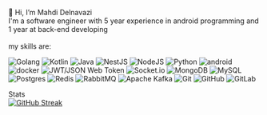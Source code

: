 👋 Hi, I’m Mahdi Delnavazi <br />
I'm a software engineer with 5 year experience in android programming and 1 year at back-end developing <br />
<br />
my skills are:
<br />


![Golang](https://img.shields.io/badge/golang-blue?style=for-the-badge&logo=go&logoColor=white)
![Kotlin](https://img.shields.io/badge/kotlin-yellow?style=for-the-badge&logo=Kotlin&logoColor=white)
![Java](https://img.shields.io/badge/Java-orange?style=for-the-badge&logo=Java&logoColor=white)
![NestJS](https://img.shields.io/badge/nestjs-%23E0234E.svg?style=for-the-badge&logo=nestjs&logoColor=white)
![NodeJS](https://img.shields.io/badge/node.js-6DA55F?style=for-the-badge&logo=node.js&logoColor=white)
![Python](https://img.shields.io/badge/python-3670A0?style=for-the-badge&logo=python&logoColor=ffdd54)
![android](https://img.shields.io/badge/android-gren?style=for-the-badge&logo=android&logoColor=white)
![docker](https://img.shields.io/badge/docker-blue?style=for-the-badge&logo=docker&logoColor=white)
![JWT/JSON Web Token](https://img.shields.io/badge/JWT-black?logo=JSON%20web%20tokens&style=for-the-badge)
![Socket.io](https://img.shields.io/badge/Socket.io-black?style=for-the-badge&logo=socket.io&badgeColor=010101)
![MongoDB](https://img.shields.io/badge/MongoDB-%234ea94b.svg?logo=mongodb&logoColor=white&style=for-the-badge)
![MySQL](https://img.shields.io/badge/mysql-%2300f.svg?logo=mysql&logoColor=white&style=for-the-badge)
![Postgres](https://img.shields.io/badge/postgres-%23316192.svg?logo=postgresql&logoColor=white&style=for-the-badge)
![Redis](https://img.shields.io/badge/redis-%23DD0031.svg?logo=redis&logoColor=white&style=for-the-badge)
![RabbitMQ](https://img.shields.io/badge/Rabbitmq-FF6600?style=for-the-badge&logo=rabbitmq&logoColor=white)
![Apache Kafka](https://img.shields.io/badge/Apache%20Kafka-000?style=for-the-badge&logo=apachekafka)
![Git](https://img.shields.io/badge/git-%23F05033.svg?logo=git&logoColor=white&style=for-the-badge)
![GitHub](https://img.shields.io/badge/github-%23121011.svg?logo=github&logoColor=white&style=for-the-badge)
![GitLab](https://img.shields.io/badge/gitlab-%23181717.svg?logo=gitlab&logoColor=white&style=for-the-badge)

Stats
<br />
[![GitHub Streak](https://streak-stats.demolab.com?user=MahdiDelnavazi&theme=dark&hide_border=true)](https://git.io/streak-stats)
